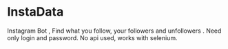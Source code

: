 # InstaData
Instagram Bot , Find what you follow, your followers and unfollowers . Need only login and password. No api used, works with selenium.
